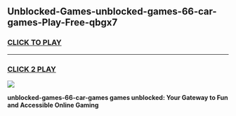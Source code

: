 
## Unblocked-Games-unblocked-games-66-car-games-Play-Free-qbgx7
<h3>
<a href="https://premium76.site?title=unblocked-games-66-car-games&ref=09A">CLICK TO PLAY</a></h3>
<hr>

<h3>
<a href="https://premium76.site?title=unblocked-games-66-car-games&ref=09A">CLICK 2 PLAY</a>
  
</h3>

<a href="https://premium76.site?title=unblocked-games-66-car-games&ref=09A"><img src="https://clearcache.store/games.png"></a>


**unblocked-games-66-car-games games unblocked: Your Gateway to Fun and Accessible Online Gaming**
